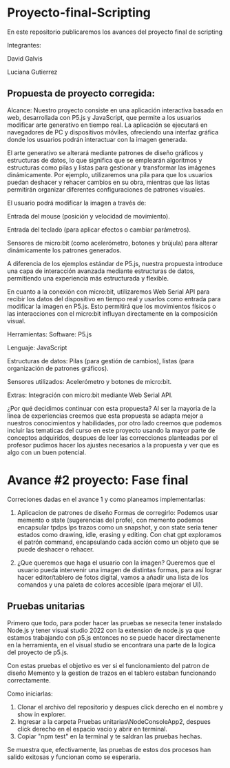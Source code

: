 # Proyecto-final-Scripting
En este repositorio publicaremos los avances del proyecto final de scripting

Integrantes:  

David Galvis

Luciana Gutierrez


## Propuesta de proyecto corregida: 
Alcance:
Nuestro proyecto consiste en una aplicación interactiva basada en web, desarrollada con P5.js y JavaScript, que permite a los usuarios modificar arte generativo en tiempo real. La aplicación se ejecutará en navegadores de PC y dispositivos móviles, ofreciendo una interfaz gráfica donde los usuarios podrán interactuar con la imagen generada.

El arte generativo se alterará mediante patrones de diseño gráficos y estructuras de datos, lo que significa que se emplearán algoritmos y estructuras como pilas y listas para gestionar y transformar las imágenes dinámicamente. Por ejemplo, utilizaremos una pila para que los usuarios puedan deshacer y rehacer cambios en su obra, mientras que las listas permitirán organizar diferentes configuraciones de patrones visuales.

El usuario podrá modificar la imagen a través de:

Entrada del mouse (posición y velocidad de movimiento).

Entrada del teclado (para aplicar efectos o cambiar parámetros).

Sensores de micro:bit (como acelerómetro, botones y brújula) para alterar dinámicamente los patrones generados.

A diferencia de los ejemplos estándar de P5.js, nuestra propuesta introduce una capa de interacción avanzada mediante estructuras de datos, permitiendo una experiencia más estructurada y flexible.

En cuanto a la conexión con micro:bit, utilizaremos Web Serial API para recibir los datos del dispositivo en tiempo real y usarlos como entrada para modificar la imagen en P5.js. Esto permitirá que los movimientos físicos o las interacciones con el micro:bit influyan directamente en la composición visual.

Herramientas:
Software: P5.js

Lenguaje: JavaScript

Estructuras de datos: Pilas (para gestión de cambios), listas (para organización de patrones gráficos).

Sensores utilizados: Acelerómetro y botones de micro:bit.

Extras: Integración con micro:bit mediante Web Serial API.

¿Por qué decidimos continuar con esta propuesta?
Al ser la mayoria de la linea de experiencias creemos que esta propuesta se adapta mejor a nuestros conocimientos y habilidades, por otro lado creemos que podemos incluir las tematicas del curso en este proyecto usando la mayor parte de conceptos adquiridos, despues de leer las correcciones planteadas por el profesor pudimos hacer los ajustes necesarios a la propuesta y ver que es algo con un buen potencial. 

# Avance #2 proyecto: Fase final

Correciones dadas en el avance 1 y como planeamos implementarlas:

1. Aplicacion de patrones de diseño
   Formas de corregirlo: Podemos usar memento o state (sugerencias del profe), con memento podemos encapsular tpdps lps trazos como un snapshot, y con state seria tener estados como drawing, idle, erasing y editing. Con chat gpt exploramos el patrón command, encapsulando cada acción como un objeto que se puede deshacer o rehacer.

2. ¿Que queremos que haga el usuario con la imagen?
   Queremos que el usuario pueda intervenir una imagen de distintas formas, para así lograr hacer editor/tablero de fotos digital, vamos a añadir una lista de los comandos y una paleta de colores accesible (para mejorar el UI).
   
## Pruebas unitarias
Primero que todo, para poder hacer las pruebas se nesecita tener instalado Node.js y tener visual studio 2022 con la extension de node.js ya que estamos trabajando con p5.js entonces no se puede hacer directamenente en la herramienta, en el visual studio se encontrara una parte de la logica del proyecto de p5.js.

Con estas pruebas el objetivo es ver si el funcionamiento del patron de diseño Memento y la gestion de trazos en el tablero estaban funcionando correctamente.

Como iniciarlas:
1. Clonar el archivo del repositorio y despues click derecho en el nombre y show in explorer.
2. Ingresar a la carpeta Pruebas unitarias\NodeConsoleApp2, despues click derecho en el espacio vacio y abrir en terminal.
3. Copiar "npm test" en la terminal y te saldran las pruebas hechas.

Se muestra que, efectivamente, las pruebas de estos dos procesos han salido exitosas y funcionan como se esperaria.
